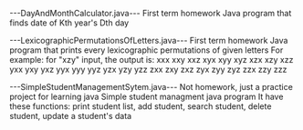 ---DayAndMonthCalculator.java---
First term homework
Java program that finds date of Kth year's Dth day

---LexicographicPermutationsOfLetters.java---
First term homework
Java program that prints every lexicographic permutations of given letters
For example:
  for "xzy" input, the output is:
  xxx xxy xxz xyx xyy xyz xzx xzy xzz yxx 
  yxy yxz yyx yyy yyz yzx yzy yzz zxx zxy 
  zxz zyx zyy zyz zzx zzy zzz

---SimpleStudentManagementSytem.java---
Not homework, just a practice project for learning java
Simple student managment java program
It have these functions: print student list, add student, search student, delete student, update a student's data
